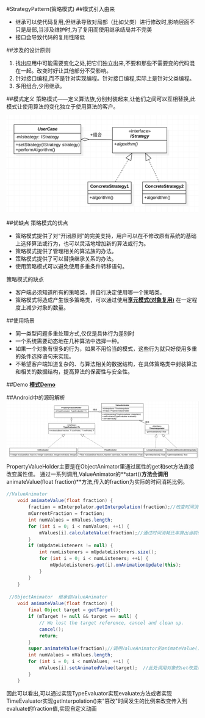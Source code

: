 #StrategyPattern(策略模式)
##模式引入由来
-  继承可以使代码复用,但继承导致对局部（比如父类）进行修改时,影响层面不只是局部,当涉及维护时,为了复用而使用继承结局并不完美
-  接口会导致代码的复用性降低

##涉及的设计原则
1. 找出应用中可能需要变化之处,把它们独立出来,不要和那些不需要变的代码混在一起。改变时好让其他部分不受影响。
2. 针对接口编程,而不是针对实现编程。针对接口编程,实际上是针对父类编程。
3. 多用组合,少用继承。

##模式定义
策略模式——定义算法族,分别封装起来,让他们之间可以互相替换,此模式让使用算法的变化独立于使用算法的客户。

![image](https://github.com/SilenceDut/DesignPatterns/blob/master/pictures/StrategyUML/strategy_uml.png)

##优缺点
策略模式的优点

- 策略模式提供了对“开闭原则”的完美支持，用户可以在不修改原有系统的基础上选择算法或行为，也可以灵活地增加新的算法或行为。
- 策略模式提供了管理相关的算法族的办法。
- 策略模式提供了可以替换继承关系的办法。
- 使用策略模式可以避免使用多重条件转移语句。

策略模式的缺点

- 客户端必须知道所有的策略类，并自行决定使用哪一个策略类。
- 策略模式将造成产生很多策略类，可以通过使用[**享元模式(对象复用)**](https://github.com/SilenceDut/DesignPatterns/blob/master/src/com/silencedut/behavioral_patterns/StrategyPattern/SkillFlyWeightFactory.java) 在一定程度上减少对象的数量。

##使用场景
- 同一类型问题多重处理方式,仅仅是具体行为差别时
- 一个系统需要动态地在几种算法中选择一种。
- 如果一个对象有很多的行为，如果不用恰当的模式，这些行为就只好使用多重的条件选择语句来实现。
- 不希望客户端知道复杂的、与算法相关的数据结构，在具体策略类中封装算法和相关的数据结构，提高算法的保密性与安全性。

##Demo
[**模式Demo**](https://github.com/SilenceDut/DesignPatterns/blob/master/src/com/silencedut/behavioral_patterns/StrategyPattern)

##Android中的源码解析
![image](https://github.com/SilenceDut/DesignPatterns/blob/master/pictures/StrategyUML/Strategy_ValueAnimator.png)
PropertyValueHolder主要是在ObjectAnimator里通过属性的get和set方法直接改变属性值。
通过一系列调用,ValueAnimator的**start()**方法会调用**animateValue(float fraction)**方法,传入的fraction为实际的时间消耗比例。
```java 
//ValueAnimator
    void animateValue(float fraction) {
        fraction = mInterpolator.getInterpolation(fraction);//改变时间消耗比例;
        mCurrentFraction = fraction;
        int numValues = mValues.length;
        for (int i = 0; i < numValues; ++i) {
            mValues[i].calculateValue(fraction);//通过时间消耗比率算出当前的值,实际上是调用当前TypeEvaluator的evaluate()计算出相应的值
        }
        if (mUpdateListeners != null) {
            int numListeners = mUpdateListeners.size();
            for (int i = 0; i < numListeners; ++i) {
                mUpdateListeners.get(i).onAnimationUpdate(this);
            }
        }
    }
    
 //ObjectAnimator  继承自ValueAnimator
    void animateValue(float fraction) {
        final Object target = getTarget();
        if (mTarget != null && target == null) {
            // We lost the target reference, cancel and clean up.
            cancel();
            return;
        }
        super.animateValue(fraction);//调用ValueAnimator的animateValue()方法
        int numValues = mValues.length;
        for (int i = 0; i < numValues; ++i) {
            mValues[i].setAnimatedValue(target);  //此处调用对象的set改变属性的值
        }
    }
```
因此可以看出,可以通过实现TypeEvaluator实现evaluate方法或者实现TimeEvaluator实现getInterpolation()来"篡改"时间发生的比例来改变传入到evaluate的fraction值,实现自定义动画